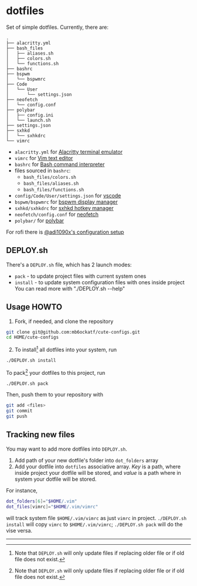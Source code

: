 # dotfiles

Set of simple dotfiles. Currently, there are:
```ascii
.
├── alacritty.yml
├── bash_files
│   ├── aliases.sh
│   ├── colors.sh
│   └── functions.sh
├── bashrc
├── bspwm
│   └── bspwmrc
├── Code
│   └── User
│       └── settings.json
├── neofetch
│   └── config.conf
├── polybar
│   ├── config.ini
│   └── launch.sh
├── settings.json
├── sxhkd
│   └── sxhkdrc
└── vimrc
```
- `alacritty.yml` for [Alacritty terminal emulator](https://github.com/alacritty/alacritty)
- `vimrc` for [Vim text editor](https://vimhelp.org/)
- `bashrc` for [Bash command interpreter](https://tiswww.case.edu/php/chet/bash/bashtop.html)
- files sourced in `bashrc`:
    - `bash_files/colors.sh`
    - `bash_files/aliases.sh`
    - `bash_files/functions.sh`
- `config/Code/User/settings.json` for [vscode](https://code.visualstudio.com/)
- `bspwm/bspwmrc` for [bspwm display manager](https://github.com/baskerville/bspwm)
- `sxhkd/sxhkdrc` for [sxhkd hotkey manager](https://github.com/baskerville/sxhkd)
- `neofetch/config.conf` for [neofetch](https://github.com/dylanaraps/neofetch)
- `polybar/` for [polybar](https://github.com/polybar/polybar)

For rofi there is [@adi1090x's configuration setup](https://github.com/adi1090x/rofi)

## DEPLOY.sh
There's a `DEPLOY.sh` file, which has 2 launch modes:
- `pack` - to update project files with current system ones
- `install` - to update system configuration files with ones inside project
You can read more with "./DEPLOY.sh --help"

## Usage HOWTO
1. Fork, if needed, and clone the repository
```sh
git clone git@github.com:mb6ockatf/cute-configs.git
cd HOME/cute-configs
```
2. To install[^1] all dotfiles into your system, run
```sh
./DEPLOY.sh install
```

To pack[^1] your dotfiles to this project, run
```sh
./DEPLOY.sh pack
```

Then, push them to your repository with
```sh
git add <files>
git commit
git push
```

## Tracking new files
You may want to add more dotfiles into `DEPLOY.sh`.
1. Add path of your new dotfile's folder into `dot_folders` array
2. Add your dotfile into `dotfiles` associative array. *Key* is a path, where
   inside project your dotfile will be stored, and *value* is a path where in
   system your dotfile will be stored.

For instance,
```sh
dot_folders[6]="$HOME/.vim"
dot_files[vimrc]="$HOME/.vim/vimrc"
```
will track system file `$HOME/.vim/vimrc` as just `vimrc` in project.
`./DEPLOY.sh install` will copy `vimrc` to `$HOME/.vim/vimrc`;
`./DEPLOY.sh pack` will do the vise versa.

------

[^1]: Note that `DEPLOY.sh` will only update files if replacing older file or if
    old file does not exist.

